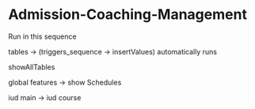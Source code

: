 # Admission-Coaching-Management

Run in this sequence

tables -> (triggers_sequence -> insertValues) automatically runs

showAllTables


global features -> show Schedules

iud main -> iud course